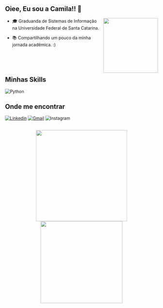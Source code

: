 
## Oiee, Eu sou a Camila!! 👋
  <img align="right" height="180" src="https://user-images.githubusercontent.com/74038190/216649417-9acc58df-9186-4132-ad43-819a57babb67.gif">
  
  - 🎓 Graduanda de Sistemas de Informação na Universidade Federal de Santa Catarina.
  
  - 📚 Compartilhando um pouco da minha jornada acadêmica. :)

<br><br>
<br>


## Minhas Skills

  ![Python](https://img.shields.io/badge/python-3670A0?style=for-the-badge&logo=python&logoColor=ffdd54)

## Onde me encontrar

[![Linkedin](https://img.shields.io/badge/Linkedin-blue?style=for-the-badge&logo=Linkedin&logoColor=white&link=https://www.linkedin.com/in/cmilaprim/)](https://www.linkedin.com/in/cmilaprim/)
[![Gmail](https://img.shields.io/badge/Gmail-D14836?style=for-the-badge&logo=gmail&logoColor=white&link=mailto:cmilaprim@gmail.com)](mailto:cmilaprim@gmail.com)
![Instagram](https://img.shields.io/badge/cmilaprim-E4405F?style=for-the-badge&logo=instagram&logoColor=white&Link=https://www.instagram.com/cmilaprim)

<div align="center" >
  <br>
  <a href="https://github.com/Cmilaprim/Cmilaprim/">
    <img width="300em" src="https://github-readme-stats.vercel.app/api?username=Cmilaprim&show_icons=true&theme=synthwave&border_radius=1.5em" />
    <img width="270em" src="https://github-readme-stats.vercel.app/api/top-langs/?username=Cmilaprim&layout=compact&theme=synthwave&border_radius=1em" />
  










